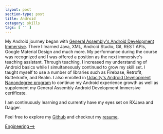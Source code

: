 ```yaml
---
layout: post
section-type: post
title: Android
category: skills
tags: [ '' ]
---
```


My Android journey began with <a href="https://www.youtube.com/watch?v=JHagBCh0p3g" target="\_blank">General Assembly's Android Development Immersive</a>.  There I learned Java, XML, Android Studio, Git, REST APIs, Google Material Design and much more.  My performance during the course was recognized and I was offered a position as the next immersive's teaching assistant.  Through teaching, I increased my understanding of Android basics while I simultaneously continued to grow my skill set.  I taught myself to use a number of libraries such as Firebase, Retrofit, Butterknife, and Realm.  I also enrolled in <a href="https://profiles.udacity.com/u/christophershum" target="\_blank">Udacity's Android Development Nanondegree program</a> to continue my Android experience growth as well as supplement my General Assembly Android Development Immersive certificate.

I am continuously learning and currently have my eyes set on RXJava and Dagger.  

Feel free to explore my <a href="https://github.com/chris-shum" target="\_blank">Github</a> and checkout my <a href = "https://github.com/chris-shum/chris-shum.github.io/raw/master/resumes/Chris_Shum_Developer_Resume.pdf">resume</a>.

<a href = "https://chris-shum.github.io/skills/2016/11/19/engineering.html">Engineering--></a>
